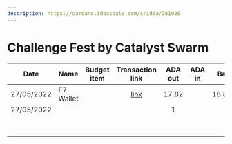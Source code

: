 ```yaml
---
description: https://cardano.ideascale.com/c/idea/381926
---
```


# Challenge Fest by Catalyst Swarm

<table><thead><tr><th>Date</th><th>Name</th><th data-type="select">Budget item</th><th align="center">Transaction link</th><th align="center">ADA out</th><th align="center">ADA in</th><th align="center">Balance</th></tr></thead><tbody><tr><td>27/05/2022</td><td>F7 Wallet</td><td></td><td align="center"><a href="https://raw.githubusercontent.com/treasuryguild/treasury-v3/main/Transactions/Swarm/Fund8/After-Town-Hall-by-Catalyst-Swarm/Incoming/1653836818594-F7-wallet.json">link</a></td><td align="center">17.82</td><td align="center"></td><td align="center">18.825875</td></tr><tr><td>27/05/2022</td><td></td><td></td><td align="center"></td><td align="center">1</td><td align="center"></td><td align="center"></td></tr><tr><td></td><td></td><td></td><td align="center"></td><td align="center"></td><td align="center"></td><td align="center"></td></tr><tr><td></td><td></td><td></td><td align="center"></td><td align="center"></td><td align="center"></td><td align="center"></td></tr><tr><td></td><td></td><td></td><td align="center"></td><td align="center"></td><td align="center"></td><td align="center"></td></tr><tr><td></td><td></td><td></td><td align="center"></td><td align="center"></td><td align="center"></td><td align="center"></td></tr><tr><td></td><td></td><td></td><td align="center"></td><td align="center"></td><td align="center"></td><td align="center"></td></tr><tr><td></td><td></td><td></td><td align="center"></td><td align="center"></td><td align="center"></td><td align="center"></td></tr><tr><td></td><td></td><td></td><td align="center"></td><td align="center"></td><td align="center"></td><td align="center"></td></tr><tr><td></td><td></td><td></td><td align="center"></td><td align="center"></td><td align="center"></td><td align="center"></td></tr></tbody></table>
